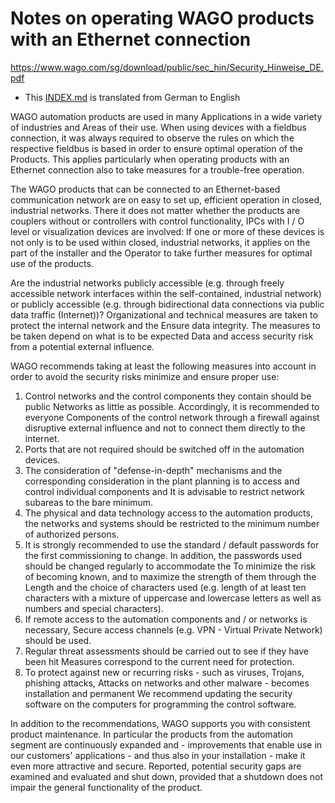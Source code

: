 # Notes on operating WAGO products with an Ethernet connection

https://www.wago.com/sg/download/public/sec_hin/Security_Hinweise_DE.pdf

* This [INDEX.md](./INDEX.md "INDEX.md") is translated from German to English

WAGO automation products are used in many Applications in a wide variety of industries and
Areas of their use. When using devices with a fieldbus connection, it was always required
to observe the rules on which the respective fieldbus is based in order to ensure optimal operation of the
Products. This applies particularly when operating products with an Ethernet connection
also to take measures for a trouble-free operation.  

The WAGO products that can be connected to an Ethernet-based communication network are on
easy to set up, efficient operation in closed, industrial networks. There
it does not matter whether the products are couplers without or controllers with control functionality,
IPCs with I / O level or visualization devices are involved: If one or more of these devices is not only
is to be used within closed, industrial networks, it applies on the part of the installer and the
Operator to take further measures for optimal use of the products.

Are the industrial networks publicly accessible (e.g. through freely accessible network interfaces
within the self-contained, industrial network) or publicly accessible (e.g. through
bidirectional data connections via public data traffic (Internet))?
Organizational and technical measures are taken to protect the internal network and the
Ensure data integrity. The measures to be taken depend on what is to be expected
Data and access security risk from a potential external influence.

WAGO recommends taking at least the following measures into account in order to avoid the security risks
minimize and ensure proper use:

1. Control networks and the control components they contain should be public
Networks as little as possible. Accordingly, it is recommended to everyone
Components of the control network through a firewall against disruptive external influence
and not to connect them directly to the internet.
2. Ports that are not required should be switched off in the automation devices.
3. The consideration of "defense-in-depth" mechanisms and the corresponding consideration in
the plant planning is to access and control individual components and
It is advisable to restrict network subareas to the bare minimum.
4. The physical and data technology access to the automation products, the networks
and systems should be restricted to the minimum number of authorized persons.
5. It is strongly recommended to use the standard / default passwords for the first commissioning
to change. In addition, the passwords used should be changed regularly to accommodate the
To minimize the risk of becoming known, and to maximize the strength of them through the
Length and the choice of characters used (e.g. length of at least ten
characters with a mixture of uppercase and lowercase letters as well as numbers and special characters).
6. If remote access to the automation components and / or networks is necessary,
Secure access channels (e.g. VPN - Virtual Private Network) should be used.
7. Regular threat assessments should be carried out to see if they have been hit
Measures correspond to the current need for protection.
8. To protect against new or recurring risks - such as viruses, Trojans, phishing attacks,
Attacks on networks and other malware - becomes installation and permanent
We recommend updating the security software on the computers for programming the control software.

In addition to the recommendations, WAGO supports you with consistent product maintenance. In particular
the products from the automation segment are continuously expanded and -
improvements that enable use in our customers' applications - and thus also in your installation -
make it even more attractive and secure. Reported, potential security gaps are examined and evaluated
and shut down, provided that a shutdown does not impair the general functionality of the product.

